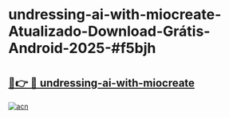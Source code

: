 # undressing-ai-with-miocreate-Atualizado-Download-Grátis-Android-2025-#f5bjh

# <h2><a href="https://ainizakaria.my?title=undressing-ai-with-miocreate&ref=24M">🔗👉 🔴 undressing-ai-with-miocreate</a></h2>

[![acn](https://github.com/user-attachments/assets/0f9c940e-d8b0-45ae-aac7-cd30a18b3e1c)](https://ainizakaria.my?title=undressing-ai-with-miocreate&ref=24M)

